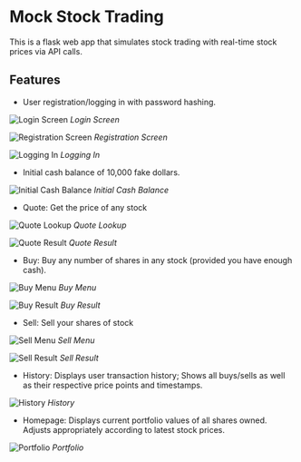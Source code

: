 # Mock Stock Trading

This is a flask web app that simulates stock trading with real-time stock prices via API calls.

## Features

* User registration/logging in with password hashing.

![Login Screen](/images/1_login_and_reg_A.png)
*Login Screen*

![Registration Screen](/images/2_login_and_reg_B.png)
*Registration Screen*

![Logging In](/images/3_login_and_reg_C.png)
*Logging In*


* Initial cash balance of 10,000 fake dollars.

![Initial Cash Balance](/images/4_initial_cash.png)
*Initial Cash Balance*


* Quote: Get the price of any stock

![Quote Lookup](/images/5_quote_A.png)
*Quote Lookup*

![Quote Result](/images/6_quote_B.png)
*Quote Result*


* Buy: Buy any number of shares in any stock (provided you have enough cash).

![Buy Menu](/images/7_buy_A.png)
*Buy Menu*

![Buy Result](/images/8_buy_B.png)
*Buy Result*


* Sell: Sell your shares of stock

![Sell Menu](/images/9_sell_A.png)
*Sell Menu*

![Sell Result](/images/10_sell_B.png)
*Sell Result*


* History: Displays user transaction history; Shows all buys/sells as well as their respective price points and timestamps.

![History](/images/11_history.png)
*History*


* Homepage: Displays current portfolio values of all shares owned. Adjusts appropriately according to latest stock prices.

![Portfolio](/images/12_homepage.png)
*Portfolio*
